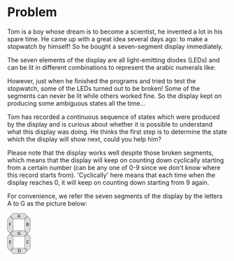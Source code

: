 # Problem

Tom is a boy whose dream is to become a scientist, he invented a lot in his spare time. He came up with a great idea several days ago: to make a stopwatch by himself! So he bought a seven-segment display immediately.

The seven elements of the display are all light-emitting diodes (LEDs) and can be lit in different combinations to represent the arabic numerals like:

However, just when he finished the programs and tried to test the stopwatch, some of the LEDs turned out to be broken! Some of the segments can never be lit while others worked fine. So the display kept on producing some ambiguous states all the time...

Tom has recorded a continuous sequence of states which were produced by the display and is curious about whether it is possible to understand what this display was doing. He thinks the first step is to determine the state which the display will show next, could you help him?

Please note that the display works well despite those broken segments, which means that the display will keep on counting down cyclically starting from a certain number (can be any one of 0-9 since we don't know where this record starts from). 'Cyclically' here means that each time when the display reaches 0, it will keep on counting down starting from 9 again.

For convenience, we refer the seven segments of the display by the letters A to G as the picture below:

![image](seven-segment_display.png)
